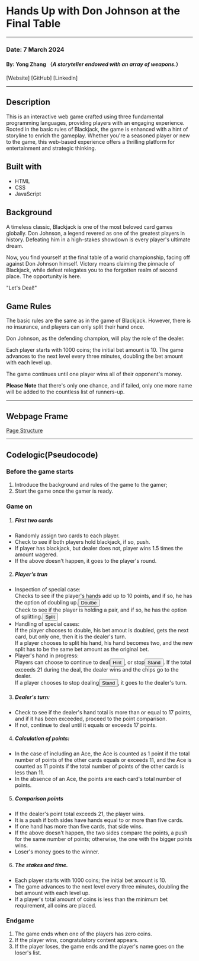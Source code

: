 # Hands Up with Don Johnson at the Final Table
----
### Date: 7 March 2024
#### By: Yong Zhang （*A storyteller endowed with an array of weapons.*）
[Website]   [GitHub]  [LinkedIn]

----
## Description 
This is an interactive web game crafted using three fundamental programming languages, providing players with an engaging experience.
Rooted in the basic rules of Blackjack, the game is enhanced with a hint of storyline to enrich the gameplay. Whether you're a seasoned player or new to the game, this web-based experience offers a thrilling platform for entertainment and strategic thinking. 

## Built with
* HTML
* CSS
* JavaScript

## Background
A timeless classic, Blackjack is one of the most beloved card games globally. Don Johnson, a legend revered as one of the greatest players in history. Defeating him in a high-stakes showdown is every player's ultimate dream. 

Now, you find yourself at the final table of a world championship, facing off against Don Johnson himself. Victory means claiming the pinnacle of Blackjack, while defeat relegates you to the forgotten realm of second place. The opportunity is here.

"Let's Deal!"

## Game Rules

The basic rules are the same as in the game of Blackjack. However, there is no insurance, and players can only split their hand once.

Don Johnson, as the defending champion, will play the role of the dealer.

Each player starts with 1000 coins; the initial bet amount is 10. The game advances to the next level every three minutes, doubling the bet amount with each level up. 

The game continues until one player wins all of their opponent's money.

**Please Note** that there's only one chance, and if failed, only one more name will be added to the countless list of runners-up.

----
## Webpage Frame
[Page Structure](https://www.figma.com/file/cStI4RJkSk1iIBri6EvmFV/Blackjack-Board?type=whiteboard&node-id=0%3A1&t=arAP9F0YJ0pk47U1-1)

----
## Codelogic(Pseudocode)
### Before the game starts
1. Introduce the background and rules of the game to the gamer;
2. Start the game once the gamer is ready.
### Game on
1. ##### First two cards
- Randomly assign two cards to each player.
- Check to see if both players hold blackjack, if so, push.
- If player has blackjack, but dealer does not, player wins 1.5 times the amount wagered.
- If the above doesn't happen, it goes to the player's round.

2. ##### Player's trun
- Inspection of special case:<br>
Checks to see if the player's hands add up to 10 points, and if so, he has the option of doubling up.<button>Doulbe</button><br>
Check to see if the player is holding a pair, and if so, he has the option of splitting.<button>Split</button>
- Handling of special cases:<br>
If the player chooses to double, his bet amout is doubled, gets the next card, but only one, then it is the dealer's turn.<br>
If a player chooses to split his hand, his hand becomes two, and the new split has to be the same bet amount as the original bet.
- Player's hand in progress:<br>
Players can choose to continue to deal<button>Hint</button>, or stop<button>Stand</button>. If the total exceeds 21 during the deal, the dealer wins and the chips go to the dealer.<br>
If a player chooses to stop dealing<button>Stand</button>, it goes to the dealer's turn.
3. ##### Dealer's turn:
- Check to see if the dealer's hand total is more than or equal to 17 points, and if it has been exceeded, proceed to the point comparison.
- If not, continue to deal until it equals or exceeds 17 points.
4. ##### Calculation of points:<br>
- In the case of including an Ace, the Ace is counted as 1 point if the total number of points of the other cards equals or exceeds 11, and the Ace is counted as 11 points if the total number of points of the other cards is less than 11.
- In the absence of an Ace, the points are each card's total number of points.
5. ##### Comparison points
- If the dealer's point total exceeds 21, the player wins.
- It is a push if both sides have hands equal to or more than five cards.
- If one hand has more than five cards, that side wins.
- If the above doesn't happen, the two sides compare the points, a push for the same number of points; otherwise, the one with the bigger points wins.
- Loser's money goes to the winner.
6. ##### The stakes and time.
- Each player starts with 1000 coins; the initial bet amount is 10. 
- The game advances to the next level every three minutes, doubling the bet amount with each level up. 
- If a player's total amount of coins is less than the minimum bet requirement, all coins are placed.
### Endgame
1. The game ends when one of the players has zero coins.
2. If the player wins, congratulatory content appears.
3. If the player loses, the game ends and the player's name goes on the loser's list.


